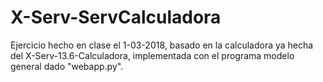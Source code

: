 # X-Serv-ServCalculadora

Ejercicio hecho en clase el 1-03-2018, basado en la calculadora ya hecha del X-Serv-13.6-Calculadora, implementada con el programa modelo general dado "webapp.py".
